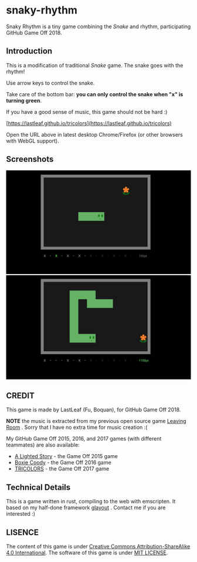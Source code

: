 # snaky-rhythm

Snaky Rhythm is a tiny game combining the _Snake_ and rhythm, participating GitHub Game Off 2018.

## Introduction

This is a modification of traditional _Snake_ game. The snake goes with the rhythm!

Use arrow keys to control the snake.

Take care of the bottom bar: **you can only control the snake when "x" is turning green**.

If you have a good sense of music, this game should not be hard :)

[https://lastleaf.github.io/tricolors](https://lastleaf.github.io/tricolors)

Open the URL above in latest desktop Chrome/Firefox (or other browsers with WebGL support).

## Screenshots

![f](screenshots/1.png)
![f](screenshots/2.png)

## CREDIT

This game is made by LastLeaf (Fu, Boquan), for GitHub Game Off 2018.

**NOTE** the music is extracted from my previous open source game [Leaving Room](https://github.com/LastLeaf/ludum-dare-42) . Sorry that I have no extra time for music creation :(

My GitHub Game Off 2015, 2016, and 2017 games (with different teammates) are also available:

* [A Lighted Story](http://mistymiracle.github.io/a-lighted-story/) - the Game Off 2015 game
* [Boxie Coody](http://lastflower.github.io/game-off-2016) - the Game Off 2016 game
* [TRICOLORS](https://lastleaf.github.io/tricolors) - the Game Off 2017 game

## Technical Details

This is a game written in rust, compiling to the web with emscripten. It based on my half-done framework [glayout](https://github.com/LastLeaf/glayout) . Contact me if you are interested :)

## LISENCE

The content of this game is under [Creative Commons Attribution-ShareAlike 4.0 International](https://creativecommons.org/licenses/by-sa/4.0/). The software of this game is under [MIT LICENSE](https://opensource.org/licenses/mit-license.html).
